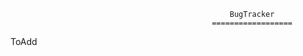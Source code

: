                                                      BugTracker
                                                 ==================

ToAdd
